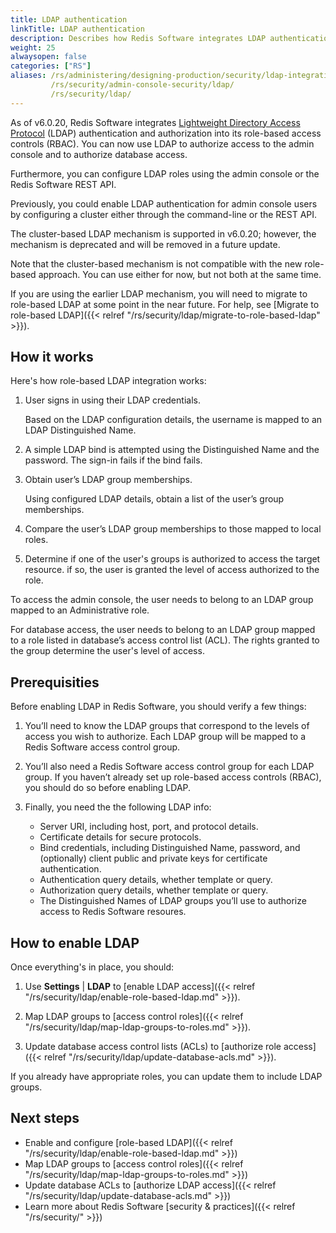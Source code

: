 ```yaml
---
title: LDAP authentication
linkTitle: LDAP authentication
description: Describes how Redis Software integrates LDAP authentication and authorization.  Also describes how to enable LDAP for your deployment of Redis Software.
weight: 25
alwaysopen: false
categories: ["RS"]
aliases: /rs/administering/designing-production/security/ldap-integration/
         /rs/security/admin-console-security/ldap/
         /rs/security/ldap/
---
```


As of v6.0.20, Redis Software integrates [Lightweight Directory Access Protocol](https://en.wikipedia.org/wiki/Lightweight_Directory_Access_Protocol) (LDAP)  authentication and authorization into its role-based access controls (RBAC).  You can now use LDAP to authorize access to the admin console and to authorize database access.

Furthermore, you can configure LDAP roles using the admin console or the Redis Software REST API.

Previously, you could enable LDAP authentication for admin console users by configuring a cluster either through the command-line or the REST API.   

The cluster-based LDAP mechanism is supported in v6.0.20; however, the mechanism is deprecated and will be removed in a future update.

Note that the cluster-based mechanism is not compatible with the new role-based approach. You can use either for now, but not both at the same time.

If you are using the earlier LDAP mechanism, you will need to migrate to role-based LDAP at some point in the near future.  For help, see [Migrate to role-based LDAP]({{< relref "/rs/security/ldap/migrate-to-role-based-ldap" >}}).

## How it works

Here's how role-based LDAP integration works:

1.  User signs in using their LDAP credentials.  

    Based on the LDAP configuration details, the username is mapped to an LDAP Distinguished Name.

1.  A simple LDAP bind is attempted using the Distinguished Name and the password.  The sign-in fails if the bind fails.

1.  Obtain user’s LDAP group memberships.

    Using configured LDAP details, obtain a list of the user’s group memberships.

1.  Compare the user’s LDAP group memberships to those mapped to local roles.

1.  Determine if one of the user's groups is authorized to access the target resource.  if so, the user is granted the level of access authorized to the role.  

To access the admin console, the user needs to belong to an LDAP group mapped to an Administrative role.  

For database access, the user needs to belong to an LDAP group mapped to a role listed in database’s access control list (ACL).  The rights granted to the group determine the user's level of access. 

## Prerequisities 

Before enabling LDAP in Redis Software, you should verify a few things:

1.  You’ll need to know the LDAP groups that correspond to the levels of access you wish to authorize.  Each LDAP group will be mapped to a Redis Software access control group.

1.  You’ll also need a Redis Software access control group for each LDAP group.  If you haven’t already set up role-based access controls (RBAC), you should do so before enabling LDAP.

1.  Finally, you need the the following LDAP info:

    - Server URI, including host, port, and protocol details.  
    - Certificate details for secure protocols.  
    - Bind credentials, including Distinguished Name, password, and (optionally) client public and private keys for certificate authentication.  
    - Authentication query details, whether template or query.  
    - Authorization query details, whether template or query.  
    - The Distinguished Names of LDAP groups you’ll use to authorize access to Redis Software resoures. 

## How to enable LDAP

Once everything's in place, you should:

1.  Use **Settings** | **LDAP** to [enable LDAP access]({{< relref "/rs/security/ldap/enable-role-based-ldap.md" >}}).

1.  Map LDAP groups to [access control roles]({{< relref "/rs/security/ldap/map-ldap-groups-to-roles.md" >}}).

1.  Update database access control lists (ACLs) to [authorize role access]({{< relref "/rs/security/ldap/update-database-acls.md" >}}).  

If you already have appropriate roles, you can update them to include LDAP groups.

## Next steps

- Enable and configure [role-based LDAP]({{< relref "/rs/security/ldap/enable-role-based-ldap.md" >}})
- Map LDAP groups to [access control roles]({{< relref "/rs/security/ldap/map-ldap-groups-to-roles.md" >}})
- Update database ACLs to [authorize LDAP access]({{< relref "/rs/security/ldap/update-database-acls.md" >}})
- Learn more about Redis Software [security & practices]({{< relref "/rs/security/" >}})

